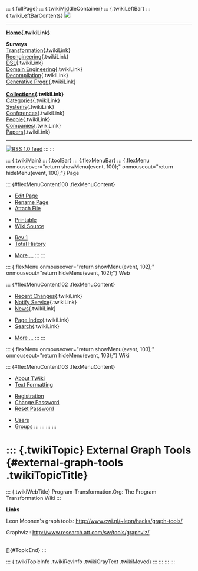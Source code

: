 ::: {.fullPage}
::: {.twikiMiddleContainer}
::: {.twikiLeftBar}
::: {.twikiLeftBarContents}
![](../pub/transformation.gif)

------------------------------------------------------------------------

**[Home](WebHome){.twikiLink}**

**Surveys**\
[Transformation](ProgramTransformation){.twikiLink}\
[Reengineering](ReengineeringWiki){.twikiLink}\
[DSL](DomainSpecificLanguages){.twikiLink}\
[Domain Engineering](DomainEngineering){.twikiLink}\
[Decompilation](DeCompilation){.twikiLink}\
[Generative Progr.](GenerativeProgrammingWiki){.twikiLink}\
\
**[Collections](CategoryCollection){.twikiLink}**\
[Categories](CategoryCategory){.twikiLink}\
[Systems](TransformationSystems){.twikiLink}\
[Conferences](TransformationConferences){.twikiLink}\
[People](TransformationPeople){.twikiLink}\
[Companies](TransformationCompanies){.twikiLink}\
[Papers](CategoryPaper){.twikiLink}

------------------------------------------------------------------------

[![](../pub/rss.gif "RSS 1.0 feed")](WebRss@skin=rss)
:::
:::

::: {.twikiMain}
::: {.toolBar}
::: {.flexMenuBar}
::: {.flexMenu onmouseover="return showMenu(event, 100);" onmouseout="return hideMenu(event, 100);"}
Page

::: {#flexMenuContent100 .flexMenuContent}
-   [Edit
    Page](http://www.program-transformation.org/edit/Transform/ExternalGraphTools?t=1536826478)
-   [Rename
    Page](http://www.program-transformation.org/rename/Transform/ExternalGraphTools)
-   [Attach
    File](http://www.program-transformation.org/attach/Transform/ExternalGraphTools)

<!-- -->

-   [Printable](http://www.program-transformation.org/view/Transform/ExternalGraphTools?skin=print.pattern)
-   [Wiki
    Source](http://www.program-transformation.org/view/Transform/ExternalGraphTools?skin=text&raw=on&contenttype=text/plain)

<!-- -->

-   [Rev
    1](http://www.program-transformation.org/view/Transform/ExternalGraphTools?rev=1.1)
-   [Total
    History](http://www.program-transformation.org/rdiff/Transform/ExternalGraphTools)

<!-- -->

-   [More
    \...](http://www.program-transformation.org/oops/Transform/ExternalGraphTools?template=oopsmore&param1=1.1&param2=1.1)
:::
:::

::: {.flexMenu onmouseover="return showMenu(event, 102);" onmouseout="return hideMenu(event, 102);"}
Web

::: {#flexMenuContent102 .flexMenuContent}
-   [Recent Changes](WebChanges){.twikiLink}
-   [Notify Service](WebNotify){.twikiLink}
-   [News](WebNews){.twikiLink}

<!-- -->

-   [Page Index](WebIndex){.twikiLink}
-   [Search](WebSearch){.twikiLink}

<!-- -->

-   [More
    \...](http://www.program-transformation.org/oops/Transform/ExternalGraphTools?template=oopsmore&param1=1.1&param2=1.1)
:::
:::

::: {.flexMenu onmouseover="return showMenu(event, 103);" onmouseout="return hideMenu(event, 103);"}
Wiki

::: {#flexMenuContent103 .flexMenuContent}
-   [About
    TWiki](http://www.program-transformation.org/view/TWiki/WebHome)
-   [Text
    Formatting](http://www.program-transformation.org/view/TWiki/TextFormattingRules)

<!-- -->

-   [Registration](http://www.program-transformation.org/view/TWiki/TWikiRegistration)
-   [Change
    Password](http://www.program-transformation.org/view/TWiki/ChangePassword)
-   [Reset
    Password](http://www.program-transformation.org/view/TWiki/ResetPassword)

<!-- -->

-   [Users](http://www.program-transformation.org/view/Main/TWikiUsers)
-   [Groups](http://www.program-transformation.org/view/Main/TWikiGroups)
:::
:::
:::
:::

::: {.twikiTopic}
External Graph Tools {#external-graph-tools .twikiTopicTitle}
====================

::: {.twikiWebTitle}
Program-Transformation.Org: The Program Transformation Wiki
:::

**Links**

Leon Moonen\'s graph tools: <http://www.cwi.nl/~leon/hacks/graph-tools/>

 Graphviz
:   <http://www.research.att.com/sw/tools/graphviz/>

\
[]{#TopicEnd}
:::

::: {.twikiTopicInfo .twikiRevInfo .twikiGrayText .twikiMoved}
:::
:::
:::
:::
